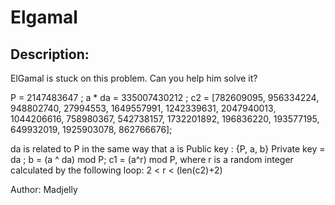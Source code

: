 
# Elgamal
## Description:
ElGamal is stuck on this problem. Can you help him solve it?

P = 2147483647 ;
a * da = 335007430212 ; 
c2 = [782609095, 956334224, 948802740, 27994553, 1649557991, 1242339631, 2047940013, 1044206616, 758980367, 542738157, 1732201892, 196836220, 193577195, 649932019, 1925903078, 862766676];

da is related to P in the same way that a is Public key : {P, a, b}
Private key = da ;
b = (a ^ da) mod P; 
c1 = (a^r) mod P, where r is a random integer calculated by the following loop: 2 < r < (len(c2)+2)

Author: Madjelly

